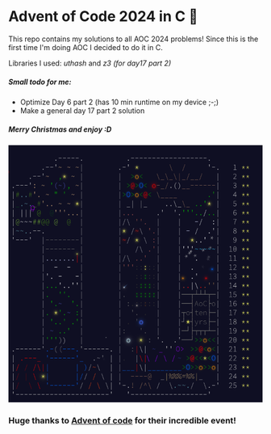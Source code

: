 # Advent of Code 2024 in C 🎄

This repo contains my solutions to all AOC 2024 problems! Since this is the first time I'm doing AOC I decided to do it in C.

Libraries I used: *uthash* and *z3 (for day17 part 2)*

##### Small todo for me:
- Optimize Day 6 part 2 (has 10 min runtime on my device ;-;)
- Make a general day 17 part 2 solution

##### Merry Christmas and enjoy :D

![Advent of Code 2024 Calendar](./calendar.gif)


### Huge thanks to [Advent of code](adventofcode.com) for their incredible event!
